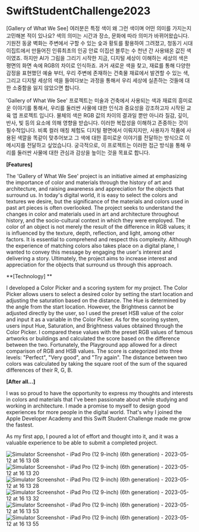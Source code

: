 # SwiftStudentChallenge2023

[Gallery of What We See]
여러분은 특정 색이 왜 그런 색이며 어떤 의미를 가지는지 고민해본 적이 있나요? 색의 의미는 시간과 장소, 문화에 따라 의미가 바뀌어왔습니다.
기원전 동굴 벽화는 주변에서 구할 수 있는 숯과 황토를 활용하여 그려졌고, 청동기 시대 이집트에서 만들어진 인류최초의 인공 안료 이집션 블루는 수 천년 간 사용돼온 값진 색이였죠.
하지만 AI가 그림을 그리기 시작한 지금, 디지털 세상이 이해하는 세상의 색은 평면의 화면 속에 RGB의 차이로 인식하죠. 
과거 새로운 색을 찾고, 재료를 통해 다양한 감정을 표현했던 예술 부터, 우리 주변에 존재하는 건축물 재료에서 발견할 수 있는 색, 그리고 디지털 세상의 색을 들여다보는 과정을 통해서 우리 세상에 실존하는 것들에 대한 소중함을 잃지 않았으면 합니다.


'Gallery of What We See' 프로젝트는 미술과 건축에서 사용되는 색과 재료의 흥미로운 이야기를 통해서, 우리를 둘러싼 사물에 대한 인식과 중요성을 강조하고자 시작된 교육 앱 프로젝트 입니다.
물체의 색은 RGB 값의 차이의 결과일 뿐만 아니라 질감, 깊이, 반사, 빛 등의 요소에 의해 영향을 받습니다. 이러한 복잡성을 이해하고 존중하는 것이 필수적입니다.
비록 컬러 매칭 체험도 디지털 평면에서 이뤄지지만, 사용자가 작품에 사용된 색깔을 똑같이 맞추어보고 그 색에 대한 흥미로운 이야기를 전달하는 방식으로 이 메시지를 전달하고 싶었습니다.
궁극적으로, 이 프로젝트는 이러한 접근 방식을 통해 우리를 둘러싼 사물에 대한 관심과 감상을 높이는 것을 목표로 합니다.



**[Features]**

The 'Gallery of What We See' project is an initiative aimed at emphasizing the importance of color and materials through the history of art and architecture, and raising awareness and appreciation for the objects that surround us. In today's digital world, it is easy to select the colors and textures we desire, but the significance of the materials and colors used in past art pieces is often overlooked. The project seeks to understand the changes in color and materials used in art and architecture throughout history, and the socio-cultural context in which they were employed. The color of an object is not merely the result of the difference in RGB values; it is influenced by the texture, depth, reflection, and light, among other factors. It is essential to comprehend and respect this complexity. Although the experience of matching colors also takes place on a digital plane, I wanted to convey this message by engaging the user's interest and delivering a story. Ultimately, the project aims to increase interest and appreciation for the objects that surround us through this approach. 


**[Technology] **

I developed a Color Picker and a scoring system for my project. The Color Picker allows users to select a desired color by setting the start location and adjusting the saturation based on the distance. The Hue is determined by the angle from the start location. However, the Brightness cannot be adjusted directly by the user, so I used the preset HSB value of the color and input it as a variable in the Color Picker. As for the scoring system, users input Hue, Saturation, and Brightness values obtained through the Color Picker. I compared these values with the preset RGB values of famous artworks or buildings and calculated the score based on the difference between the two. Fortunately, the Playground app allowed for a direct comparison of RGB and HSB values. The score is categorized into three levels: "Perfect", "Very good", and "Try again". The distance between two colors was calculated by taking the square root of the sum of the squared differences of their R, G, B.


**[After all...]**

I was so proud to have the opportunity to express my thoughts and interests in colors and materials that I've been passionate about while studying and working in architecture. I made a promise to myself to design good experiences for more people in the digital world. That's why I joined the Apple Developer Academy and this Swift Student Challenge made me grow the fastest.

As my first app, I poured a lot of effort and thought into it, and it was a valuable experience to be able to submit a completed project.


![Simulator Screenshot - iPad Pro (12 9-inch) (6th generation) - 2023-05-12 at 16 13 08](https://github.com/OreobrO/SwiftStudentChallenge2023/assets/120009346/60391cbe-814d-430d-adbf-3a19f3a3f3b4)
![Simulator Screenshot - iPad Pro (12 9-inch) (6th generation) - 2023-05-12 at 16 13 20](https://github.com/OreobrO/SwiftStudentChallenge2023/assets/120009346/5aaf04c4-7f99-4e8c-9410-f0af717751c8)
![Simulator Screenshot - iPad Pro (12 9-inch) (6th generation) - 2023-05-12 at 16 13 28](https://github.com/OreobrO/SwiftStudentChallenge2023/assets/120009346/c5978481-e7f3-4c75-86f9-653c812d9655)
![Simulator Screenshot - iPad Pro (12 9-inch) (6th generation) - 2023-05-12 at 16 13 32](https://github.com/OreobrO/SwiftStudentChallenge2023/assets/120009346/c98184ee-1657-4d00-b9c6-976ff8527359)
![Simulator Screenshot - iPad Pro (12 9-inch) (6th generation) - 2023-05-12 at 16 13 53](https://github.com/OreobrO/SwiftStudentChallenge2023/assets/120009346/497ab64c-e4e3-4f98-83fa-67ae83c60cfc)
![Simulator Screenshot - iPad Pro (12 9-inch) (6th generation) - 2023-05-12 at 16 13 55](https://github.com/OreobrO/SwiftStudentChallenge2023/assets/120009346/675ccea0-921e-4b50-a373-023687b93fbc)
